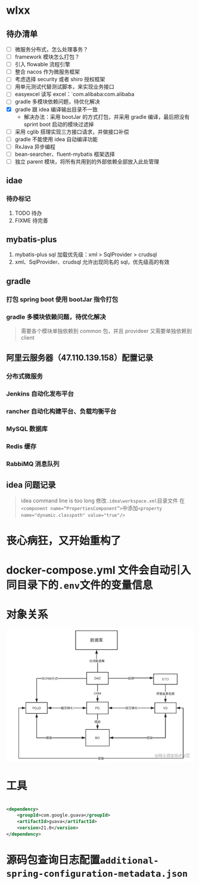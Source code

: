 # wlxx

## 待办清单

- [ ] 微服务分布式，怎么处理事务？
- [ ] framework 模块怎么打包？
- [ ] 引入 flowable 流程引擎
- [ ] 整合 nacos 作为微服务框架
- [ ] 考虑选择 security 或者 shiro 授权框架
- [ ] 用单元测试代替测试脚本，来实现业务接口
- [ ] easyexcel 读写 excel：`com.alibaba:com.alibaba
- [ ] gradle 多模块依赖问题，待优化解决
- [x] gradle 跟 idea 编译输出目录不一致
    - 解决办法：采用 bootJar 的方式打包，并采用 gradle 编译，最后把没有 sprint boot 启动的模块过滤掉
- [ ] 采用 cglib 搭理实现三方接口请求，并做接口补偿
- [ ] gradle 不能使用 idea 自动编译功能
- [ ] RxJava 异步编程
- [ ] bean-searcher、fluent-mybatis 框架选择
- [ ] 独立 parent 模块，将所有共用到的外部依赖全部放入此处管理

## idae

### 待办标记

1. TODO 待办
2. FIXME 待完善

## mybatis-plus

1. mybatis-plus sql 加载优先级：xml > SqlProvider > crudsql
2. xml、SqlProvider、crudsql 允许出现同名的 sql，优先级高的有效

## gradle

### 打包 spring boot 使用 bootJar 指令打包

### gradle 多模块依赖问题，待优化解决

> 需要各个模块单独依赖到 common 包，并且 provideer 又需要单独依赖到 client

## 阿里云服务器（47.110.139.158）配置记录

### 分布式微服务

### Jenkins 自动化发布平台

### rancher 自动化构建平台、负载均衡平台

### MySQL 数据库

### Redis 缓存

### RabbiMQ 消息队列

## idea 问题记录

> idea command line is too long
> 修改`.idea\workspace.xml`目录文件
> 在`<component name=“PropertiesComponent”>`中添加`<property name="dynamic.classpath" value="true"/>`

# 丧心病狂，又开始重构了

# docker-compose.yml 文件会自动引入同目录下的`.env`文件的变量信息

# 对象关系

![img.png](/doc/images/img.png)

# 工具

```xml

<dependency>
    <groupId>com.google.guava</groupId>
    <artifactId>guava</artifactId>
    <version>21.0</version>
</dependency>
```

# 源码包查询日志配置`additional-spring-configuration-metadata.json`